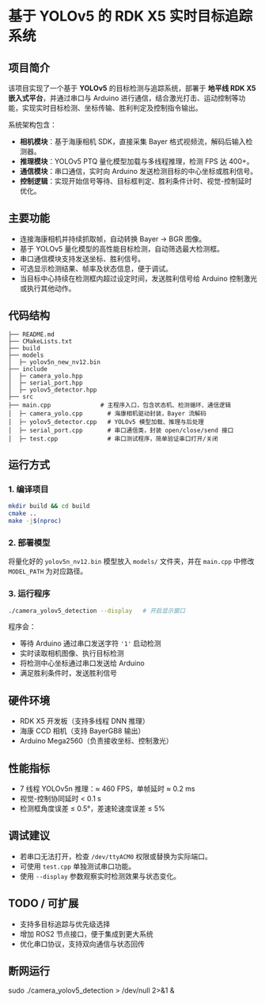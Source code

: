 # 基于 YOLOv5 的 RDK X5 实时目标追踪系统

## 项目简介

该项目实现了一个基于 **YOLOv5** 的目标检测与追踪系统，部署于 **地平线 RDK X5 嵌入式平台**，并通过串口与 Arduino 进行通信，结合激光打击、运动控制等功能，实现实时目标检测、坐标传输、胜利判定及控制指令输出。

系统架构包含：

* **相机模块**：基于海康相机 SDK，直接采集 Bayer 格式视频流，解码后输入检测器。
* **推理模块**：YOLOv5 PTQ 量化模型加载与多线程推理，检测 FPS 达 400+。
* **通信模块**：串口通信，实时向 Arduino 发送检测目标的中心坐标或胜利信号。
* **控制逻辑**：实现开始信号等待、目标框判定、胜利条件计时、视觉-控制延时优化。

## 主要功能

* 连接海康相机并持续抓取帧，自动转换 Bayer → BGR 图像。
* 基于 YOLOv5 量化模型的高性能目标检测，自动筛选最大检测框。
* 串口通信模块支持发送坐标、胜利信号。
* 可选显示检测结果、帧率及状态信息，便于调试。
* 当目标中心持续在检测框内超过设定时间，发送胜利信号给 Arduino 控制激光或执行其他动作。

## 代码结构

```
├── README.md
├── CMakeLists.txt
├── build
├── models
│  ├─ yolov5n_new_nv12.bin
├── include
│  ├─ camera_yolo.hpp
│  ├─ serial_port.hpp
│  ├─ yolov5_detector.hpp 
├── src
├── main.cpp              # 主程序入口，包含状态机、检测循环、通信逻辑
│  ├─ camera_yolo.cpp       # 海康相机驱动封装，Bayer 流解码
│  ├─ yolov5_detector.cpp   # YOLOv5 模型加载、推理与后处理
│  ├─ serial_port.cpp       # 串口通信类，封装 open/close/send 接口
│  ├─ test.cpp              # 串口测试程序，简单验证串口打开/关闭
```

## 运行方式

### 1. 编译项目

```bash
mkdir build && cd build
cmake ..
make -j$(nproc)
```

### 2. 部署模型

将量化好的 `yolov5n_nv12.bin` 模型放入 `models/` 文件夹，并在 `main.cpp` 中修改 `MODEL_PATH` 为对应路径。

### 3. 运行程序

```bash
./camera_yolov5_detection --display   # 开启显示窗口
```

程序会：

* 等待 Arduino 通过串口发送字符 `'1'` 启动检测
* 实时读取相机图像、执行目标检测
* 将检测中心坐标通过串口发送给 Arduino
* 满足胜利条件时，发送胜利信号

## 硬件环境

* RDK X5 开发板（支持多线程 DNN 推理）
* 海康 CCD 相机（支持 BayerGB8 输出）
* Arduino Mega2560（负责接收坐标、控制激光）

## 性能指标

* 7 线程 YOLOv5n 推理：≈ 460 FPS，单帧延时 ≈ 0.2 ms
* 视觉-控制协同延时 < 0.1 s
* 检测框角度误差 ≤ 0.5°，差速轮速度误差 ≤ 5%

## 调试建议

* 若串口无法打开，检查 `/dev/ttyACM0` 权限或替换为实际端口。
* 可使用 `test.cpp` 单独测试串口功能。
* 使用 `--display` 参数观察实时检测效果与状态变化。

## TODO / 可扩展

* 支持多目标追踪与优先级选择
* 增加 ROS2 节点接口，便于集成到更大系统
* 优化串口协议，支持双向通信与状态回传

## 断网运行
sudo ./camera_yolov5_detection > /dev/null 2>&1 &

